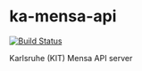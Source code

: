 # ka-mensa-api

[![Build Status](https://travis-ci.com/meyfa/ka-mensa-api.svg?branch=master)](https://travis-ci.com/meyfa/ka-mensa-api)

Karlsruhe (KIT) Mensa API server
